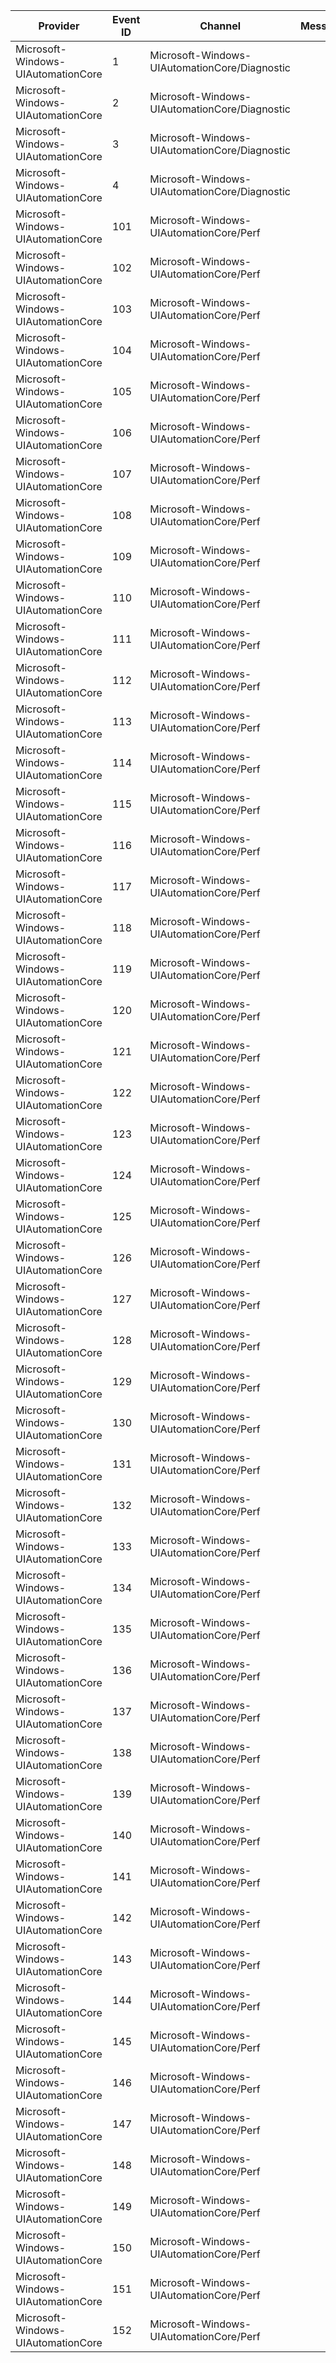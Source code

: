Provider                            |  Event ID  |  Channel                                        |  Message
------------------------------------|------------|-------------------------------------------------|---------
Microsoft-Windows-UIAutomationCore  |  1         |  Microsoft-Windows-UIAutomationCore/Diagnostic  |
Microsoft-Windows-UIAutomationCore  |  2         |  Microsoft-Windows-UIAutomationCore/Diagnostic  |
Microsoft-Windows-UIAutomationCore  |  3         |  Microsoft-Windows-UIAutomationCore/Diagnostic  |
Microsoft-Windows-UIAutomationCore  |  4         |  Microsoft-Windows-UIAutomationCore/Diagnostic  |
Microsoft-Windows-UIAutomationCore  |  101       |  Microsoft-Windows-UIAutomationCore/Perf        |
Microsoft-Windows-UIAutomationCore  |  102       |  Microsoft-Windows-UIAutomationCore/Perf        |
Microsoft-Windows-UIAutomationCore  |  103       |  Microsoft-Windows-UIAutomationCore/Perf        |
Microsoft-Windows-UIAutomationCore  |  104       |  Microsoft-Windows-UIAutomationCore/Perf        |
Microsoft-Windows-UIAutomationCore  |  105       |  Microsoft-Windows-UIAutomationCore/Perf        |
Microsoft-Windows-UIAutomationCore  |  106       |  Microsoft-Windows-UIAutomationCore/Perf        |
Microsoft-Windows-UIAutomationCore  |  107       |  Microsoft-Windows-UIAutomationCore/Perf        |
Microsoft-Windows-UIAutomationCore  |  108       |  Microsoft-Windows-UIAutomationCore/Perf        |
Microsoft-Windows-UIAutomationCore  |  109       |  Microsoft-Windows-UIAutomationCore/Perf        |
Microsoft-Windows-UIAutomationCore  |  110       |  Microsoft-Windows-UIAutomationCore/Perf        |
Microsoft-Windows-UIAutomationCore  |  111       |  Microsoft-Windows-UIAutomationCore/Perf        |
Microsoft-Windows-UIAutomationCore  |  112       |  Microsoft-Windows-UIAutomationCore/Perf        |
Microsoft-Windows-UIAutomationCore  |  113       |  Microsoft-Windows-UIAutomationCore/Perf        |
Microsoft-Windows-UIAutomationCore  |  114       |  Microsoft-Windows-UIAutomationCore/Perf        |
Microsoft-Windows-UIAutomationCore  |  115       |  Microsoft-Windows-UIAutomationCore/Perf        |
Microsoft-Windows-UIAutomationCore  |  116       |  Microsoft-Windows-UIAutomationCore/Perf        |
Microsoft-Windows-UIAutomationCore  |  117       |  Microsoft-Windows-UIAutomationCore/Perf        |
Microsoft-Windows-UIAutomationCore  |  118       |  Microsoft-Windows-UIAutomationCore/Perf        |
Microsoft-Windows-UIAutomationCore  |  119       |  Microsoft-Windows-UIAutomationCore/Perf        |
Microsoft-Windows-UIAutomationCore  |  120       |  Microsoft-Windows-UIAutomationCore/Perf        |
Microsoft-Windows-UIAutomationCore  |  121       |  Microsoft-Windows-UIAutomationCore/Perf        |
Microsoft-Windows-UIAutomationCore  |  122       |  Microsoft-Windows-UIAutomationCore/Perf        |
Microsoft-Windows-UIAutomationCore  |  123       |  Microsoft-Windows-UIAutomationCore/Perf        |
Microsoft-Windows-UIAutomationCore  |  124       |  Microsoft-Windows-UIAutomationCore/Perf        |
Microsoft-Windows-UIAutomationCore  |  125       |  Microsoft-Windows-UIAutomationCore/Perf        |
Microsoft-Windows-UIAutomationCore  |  126       |  Microsoft-Windows-UIAutomationCore/Perf        |
Microsoft-Windows-UIAutomationCore  |  127       |  Microsoft-Windows-UIAutomationCore/Perf        |
Microsoft-Windows-UIAutomationCore  |  128       |  Microsoft-Windows-UIAutomationCore/Perf        |
Microsoft-Windows-UIAutomationCore  |  129       |  Microsoft-Windows-UIAutomationCore/Perf        |
Microsoft-Windows-UIAutomationCore  |  130       |  Microsoft-Windows-UIAutomationCore/Perf        |
Microsoft-Windows-UIAutomationCore  |  131       |  Microsoft-Windows-UIAutomationCore/Perf        |
Microsoft-Windows-UIAutomationCore  |  132       |  Microsoft-Windows-UIAutomationCore/Perf        |
Microsoft-Windows-UIAutomationCore  |  133       |  Microsoft-Windows-UIAutomationCore/Perf        |
Microsoft-Windows-UIAutomationCore  |  134       |  Microsoft-Windows-UIAutomationCore/Perf        |
Microsoft-Windows-UIAutomationCore  |  135       |  Microsoft-Windows-UIAutomationCore/Perf        |
Microsoft-Windows-UIAutomationCore  |  136       |  Microsoft-Windows-UIAutomationCore/Perf        |
Microsoft-Windows-UIAutomationCore  |  137       |  Microsoft-Windows-UIAutomationCore/Perf        |
Microsoft-Windows-UIAutomationCore  |  138       |  Microsoft-Windows-UIAutomationCore/Perf        |
Microsoft-Windows-UIAutomationCore  |  139       |  Microsoft-Windows-UIAutomationCore/Perf        |
Microsoft-Windows-UIAutomationCore  |  140       |  Microsoft-Windows-UIAutomationCore/Perf        |
Microsoft-Windows-UIAutomationCore  |  141       |  Microsoft-Windows-UIAutomationCore/Perf        |
Microsoft-Windows-UIAutomationCore  |  142       |  Microsoft-Windows-UIAutomationCore/Perf        |
Microsoft-Windows-UIAutomationCore  |  143       |  Microsoft-Windows-UIAutomationCore/Perf        |
Microsoft-Windows-UIAutomationCore  |  144       |  Microsoft-Windows-UIAutomationCore/Perf        |
Microsoft-Windows-UIAutomationCore  |  145       |  Microsoft-Windows-UIAutomationCore/Perf        |
Microsoft-Windows-UIAutomationCore  |  146       |  Microsoft-Windows-UIAutomationCore/Perf        |
Microsoft-Windows-UIAutomationCore  |  147       |  Microsoft-Windows-UIAutomationCore/Perf        |
Microsoft-Windows-UIAutomationCore  |  148       |  Microsoft-Windows-UIAutomationCore/Perf        |
Microsoft-Windows-UIAutomationCore  |  149       |  Microsoft-Windows-UIAutomationCore/Perf        |
Microsoft-Windows-UIAutomationCore  |  150       |  Microsoft-Windows-UIAutomationCore/Perf        |
Microsoft-Windows-UIAutomationCore  |  151       |  Microsoft-Windows-UIAutomationCore/Perf        |
Microsoft-Windows-UIAutomationCore  |  152       |  Microsoft-Windows-UIAutomationCore/Perf        |